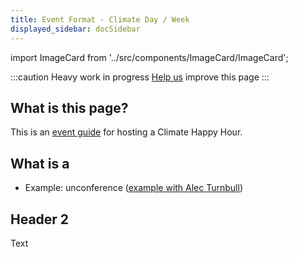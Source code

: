 ```yaml
---
title: Event Format - Climate Day / Week
displayed_sidebar: docSidebar
---
```

import ImageCard from '../src/components/ImageCard/ImageCard';

:::caution
Heavy work in progress
[Help us](contribute) improve this page
:::

## What is this page?

This is an [event guide](event-guide) for hosting a Climate Happy Hour.

<div style={{ display: 'flex', flexWrap: 'wrap'}}>
    <ImageCard
    title="Go back to the full Event Oranizers Guide"
    description="This page is one of several event guides available"
    imageUrl="/img/women-in-climate-seattle.jpg"
    linkUrl="/event-guide"
    />
</div>

## What is a 

- Example: unconference ([example with Alec Turnbull](https://www.linkedin.com/posts/alecturnbull_what-does-the-new-york-climate-community-activity-7180543795996819456-dfh8))

## Header 2

Text